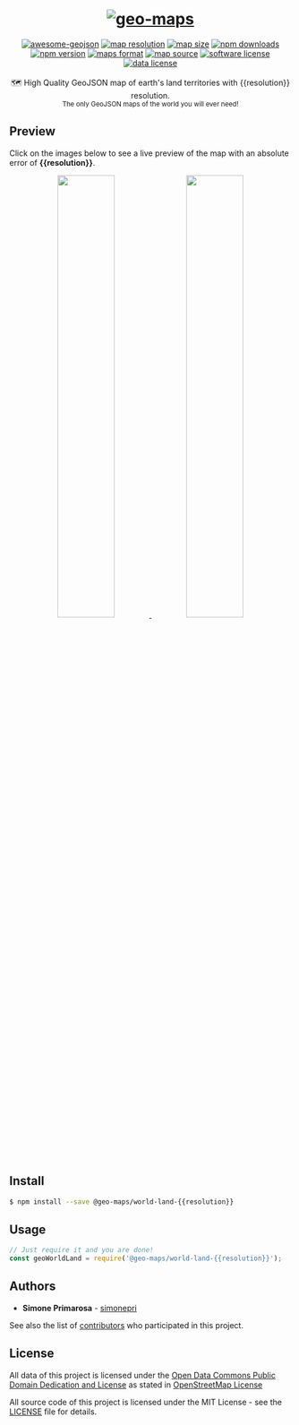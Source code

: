 <h1 align="center">
  <a href="https://github.com/simonepri/geo-maps"><img src="https://raw.githubusercontent.com/simonepri/geo-maps/rework/media/geo-maps.jpg" alt="geo-maps" /></a>
</h1>
<div align="center">
  <a href="https://github.com/tmcw/awesome-geojson"><img src="https://awesome.re/mentioned-badge.svg" alt="awesome-geojson" /></a>
  <a href="http://geojson.org/"><img src="https://img.shields.io/badge/resolution-{{resolution}}-f1c40f.svg" alt="map resolution" /></a>
  <a href="https://github.com/simonepri/geo-maps"><img src="https://badges.herokuapp.com/size/npm/world-countries-boundaries-{{resolution}}/world.geo.json" alt="map size" /></a>
  <a href="https://www.npmjs.com/package/@geo-maps/world-land-{{resolution}}"><img src="https://img.shields.io/npm/dm/@geo-maps/world-land-{{resolution}}.svg" alt="npm downloads" /></a>
  <a href="https://www.npmjs.com/package/@geo-maps/world-land-{{resolution}}"><img src="https://img.shields.io/npm/v/@geo-maps/world-land-{{resolution}}.svg" alt="npm version" /></a>
  <a href="http://geojson.org/"><img src="https://img.shields.io/badge/format-GeoJSON-e67e22.svg" alt="maps format" /></a>
  <a href="http://www.openstreetmap.org/"><img src="https://img.shields.io/badge/source-OSM-2ecc71.svg" alt="map source" /></a>
  <a href="LICENSE"><img src="https://img.shields.io/github/license/simonepri/geo-maps.svg" alt="software license" /></a>
  <a href="https://opendatacommons.org/licenses/odbl/1.0/"><img src="https://img.shields.io/badge/license-ODbL-2980b9.svg" alt="data license" /></a>
</div>
<br />
<div align="center">
  🗺 High Quality GeoJSON map of earth's land territories with {{resolution}} resolution.
</div>
<div align="center">
  <sub>
    The only GeoJSON maps of the world you will ever need!
  </sub>
</div>

## Preview
Click on the images below to see a live preview of the map with an absolute error
of **{{resolution}}**.  

<center>
  <a alt="World Boundaries" href="http://mapshaper.org/?files=https://unpkg.com/@geo-maps/world-land-{{resolution}}/map.geo.json">
    <img src="https://raw.githubusercontent.com/simonepri/geo-maps/rework/media/geo-maps-world-land-shape.png" width ="45%"/>
  </a>
  <a alt="World Boundaries" href="http://geojson.io/#data=data:text/x-url,https://unpkg.com/@geo-maps/world-land-{{resolution}}/map.geo.json">
    <img src="https://raw.githubusercontent.com/simonepri/geo-maps/rework/media/geo-maps-world-land-hover.png" width ="45%"/>
  </a>
</center>

## Install
```bash
$ npm install --save @geo-maps/world-land-{{resolution}}
```

## Usage
```javascript
// Just require it and you are done!
const geoWorldLand = require('@geo-maps/world-land-{{resolution}}');
```

## Authors
* **Simone Primarosa** - [simonepri](https://github.com/simonepri)

See also the list of [contributors](https://github.com/simonepri/geo-maps/contributors) who participated in this project.

## License
All data of this project is licensed under the [Open Data Commons Public Domain Dedication and License](https://opendatacommons.org/licenses/odbl/1.0/) as stated in [OpenStreetMap License](http://www.openstreetmap.org/copyright)

All source code of this project is licensed under the MIT License - see the [LICENSE](LICENSE) file for details.
